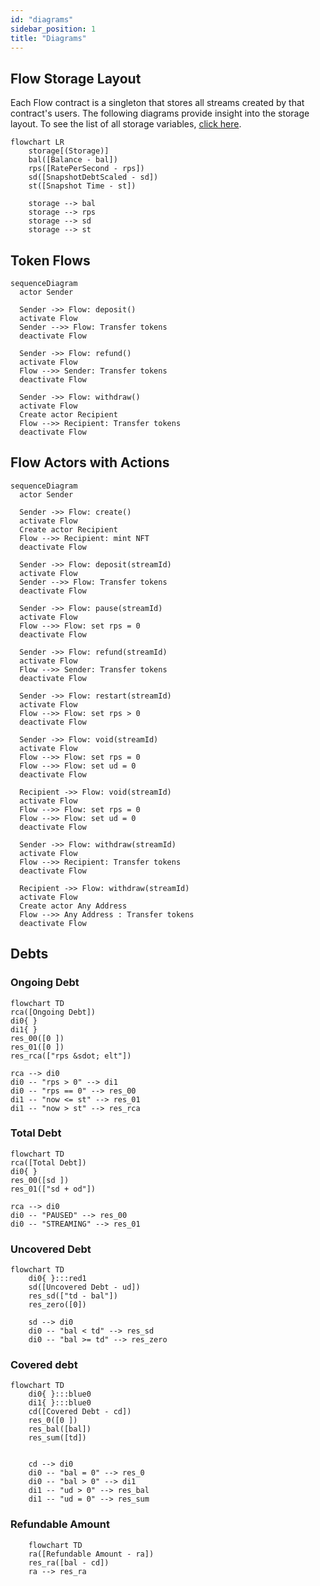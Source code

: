 ```yaml
---
id: "diagrams"
sidebar_position: 1
title: "Diagrams"
---
```


## Flow Storage Layout

Each Flow contract is a singleton that stores all streams created by that contract's users. The following diagrams
provide insight into the storage layout. To see the list of all storage variables,
[click here](/reference/flow/contracts/types/library.Flow#structs).

```mermaid
flowchart LR
    storage[(Storage)]
    bal([Balance - bal])
    rps([RatePerSecond - rps])
    sd([SnapshotDebtScaled - sd])
    st([Snapshot Time - st])

    storage --> bal
    storage --> rps
    storage --> sd
    storage --> st
```

## Token Flows

```mermaid
sequenceDiagram
  actor Sender

  Sender ->> Flow: deposit()
  activate Flow
  Sender -->> Flow: Transfer tokens
  deactivate Flow

  Sender ->> Flow: refund()
  activate Flow
  Flow -->> Sender: Transfer tokens
  deactivate Flow

  Sender ->> Flow: withdraw()
  activate Flow
  Create actor Recipient
  Flow -->> Recipient: Transfer tokens
  deactivate Flow
```

## Flow Actors with Actions

```mermaid
sequenceDiagram
  actor Sender

  Sender ->> Flow: create()
  activate Flow
  Create actor Recipient
  Flow -->> Recipient: mint NFT
  deactivate Flow

  Sender ->> Flow: deposit(streamId)
  activate Flow
  Sender -->> Flow: Transfer tokens
  deactivate Flow

  Sender ->> Flow: pause(streamId)
  activate Flow
  Flow -->> Flow: set rps = 0
  deactivate Flow

  Sender ->> Flow: refund(streamId)
  activate Flow
  Flow -->> Sender: Transfer tokens
  deactivate Flow

  Sender ->> Flow: restart(streamId)
  activate Flow
  Flow -->> Flow: set rps > 0
  deactivate Flow

  Sender ->> Flow: void(streamId)
  activate Flow
  Flow -->> Flow: set rps = 0
  Flow -->> Flow: set ud = 0
  deactivate Flow

  Recipient ->> Flow: void(streamId)
  activate Flow
  Flow -->> Flow: set rps = 0
  Flow -->> Flow: set ud = 0
  deactivate Flow

  Sender ->> Flow: withdraw(streamId)
  activate Flow
  Flow -->> Recipient: Transfer tokens
  deactivate Flow

  Recipient ->> Flow: withdraw(streamId)
  activate Flow
  Create actor Any Address
  Flow -->> Any Address : Transfer tokens
  deactivate Flow
```

## Debts

### Ongoing Debt

```mermaid
flowchart TD
rca([Ongoing Debt])
di0{ }
di1{ }
res_00([0 ])
res_01([0 ])
res_rca(["rps &sdot; elt"])

rca --> di0
di0 -- "rps > 0" --> di1
di0 -- "rps == 0" --> res_00
di1 -- "now <= st" --> res_01
di1 -- "now > st" --> res_rca
```

### Total Debt

```mermaid
flowchart TD
rca([Total Debt])
di0{ }
res_00([sd ])
res_01(["sd + od"])

rca --> di0
di0 -- "PAUSED" --> res_00
di0 -- "STREAMING" --> res_01
```

### Uncovered Debt

```mermaid
flowchart TD
    di0{ }:::red1
    sd([Uncovered Debt - ud])
    res_sd(["td - bal"])
    res_zero([0])

    sd --> di0
    di0 -- "bal < td" --> res_sd
    di0 -- "bal >= td" --> res_zero
```

### Covered debt

```mermaid
flowchart TD
    di0{ }:::blue0
    di1{ }:::blue0
    cd([Covered Debt - cd])
    res_0([0 ])
    res_bal([bal])
    res_sum([td])


    cd --> di0
    di0 -- "bal = 0" --> res_0
    di0 -- "bal > 0" --> di1
    di1 -- "ud > 0" --> res_bal
    di1 -- "ud = 0" --> res_sum
```

### Refundable Amount

```mermaid
    flowchart TD
    ra([Refundable Amount - ra])
    res_ra([bal - cd])
    ra --> res_ra
```
